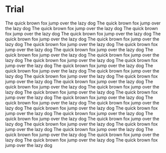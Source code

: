 # Trial 

The quick brown fox jump over the lazy dog The quick brown fox jump over the lazy dog The quick brown fox jump over the lazy dog The quick brown fox jump over the lazy dog The quick brown fox jump over the lazy dog The quick brown fox jump over the lazy dog The quick brown fox jump over the lazy dog The quick brown fox jump over the lazy dog The quick brown fox jump over the lazy dog The quick brown fox jump over the lazy dog The quick brown fox jump over the lazy dog The quick brown fox jump over the lazy dog The quick brown fox jump over the lazy dog The quick brown fox jump over the lazy dog The quick brown fox jump over the lazy dog The quick brown fox jump over the lazy dog The quick brown fox jump over the lazy dog The quick brown fox jump over the lazy dog The quick brown fox jump over the lazy dog The quick brown fox jump over the lazy dog The quick brown fox jump over the lazy dog The quick brown fox jump over the lazy dog The quick brown fox jump over the lazy dog The quick brown fox jump over the lazy dog The quick brown fox jump over the lazy dog The quick brown fox jump over the lazy dog The quick brown fox jump over the lazy dog The quick brown fox jump over the lazy dog The quick brown fox jump over the lazy dog The quick brown fox jump over the lazy dog The quick brown fox jump over the lazy dog The quick brown fox jump over the lazy dog The quick brown fox jump over the lazy dog The quick brown fox jump over the lazy dog The quick brown fox jump over the lazy dog The quick brown fox jump over the lazy dog The quick brown fox jump over the lazy dog The quick brown fox jump over the lazy dog The quick brown fox jump over the lazy dog 